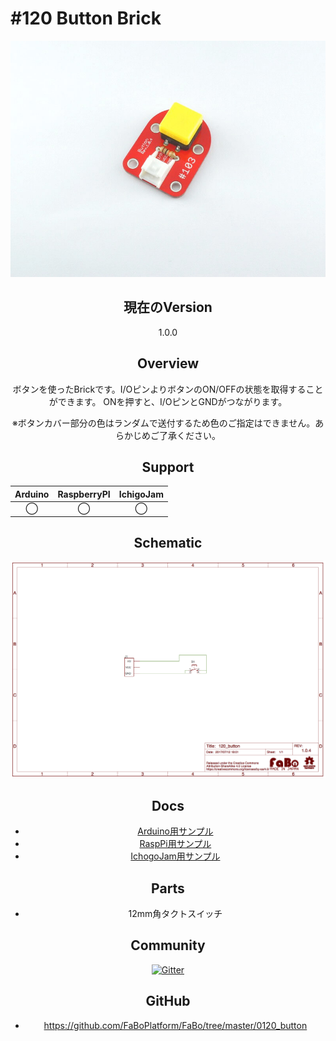 # #120 Button Brick

<center>

![](./img/120_button.jpg)

<!--COLORME-->

## 現在のVersion
1.0.0

## Overview
ボタンを使ったBrickです。I/OピンよりボタンのON/OFFの状態を取得することができます。
ONを押すと、I/OピンとGNDがつながります。

※ボタンカバー部分の色はランダムで送付するため色のご指定はできません。あらかじめご了承ください。

## Support
|Arduino|RaspberryPI|IchigoJam|
|:--:|:--:|:--:|
|◯|◯|◯|

## Schematic
![](./img/120_button_sch.png)

## Docs

* [Arduino用サンプル](http://docs.fabo.io/fabo/arduino/brick_analog/120_brick_analog_button.html)
* [RaspPi用サンプル](http://docs.fabo.io/fabo/rasppi/brick_analog/120_brick_analog_button.html)
* [IchogoJam用サンプル](http://docs.fabo.io/fabo/ichigojam/brick_analog/120_brick_analog_button.html)

## Parts
- 12mm角タクトスイッチ

## Community
<a href="https://gitter.im/FaBoPlatform/Lobby" target="_blank"><img src="https://badges.gitter.im/gitterHQ/developers.svg" alt="Gitter"></a>

## GitHub
- https://github.com/FaBoPlatform/FaBo/tree/master/0120_button
